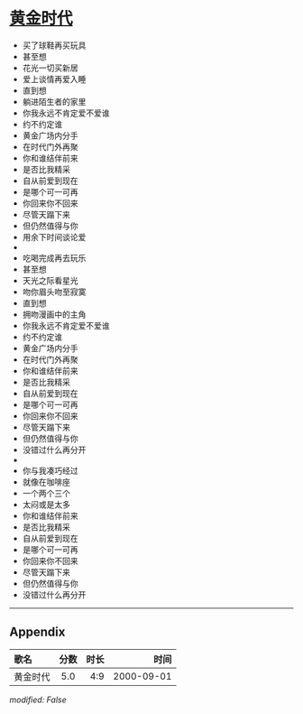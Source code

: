 # [黄金时代](https://music.163.com/song?id=25870073)

* 买了球鞋再买玩具
* 甚至想
* 花光一切买新居
* 爱上谈情再爱入睡
* 直到想
* 躺进陌生者的家里
* 你我永远不肯定爱不爱谁
* 约不约定谁
* 黄金广场内分手
* 在时代门外再聚
* 你和谁结伴前来
* 是否比我精采
* 自从前爱到现在
* 是哪个可一可再
* 你回来你不回来
* 尽管天蹋下来
* 但仍然值得与你
* 用余下时间谈论爱
* 
* 吃喝完成再去玩乐
* 甚至想
* 天光之际看星光
* 吻你眉头吻至寂寞
* 直到想
* 拥吻漫画中的主角
* 你我永远不肯定爱不爱谁
* 约不约定谁
* 黄金广场内分手
* 在时代门外再聚
* 你和谁结伴前来
* 是否比我精采
* 自从前爱到现在
* 是哪个可一可再
* 你回来你不回来
* 尽管天蹋下来
* 但仍然值得与你
* 没错过什么再分开
* 
* 你与我凑巧经过
* 就像在咖啡座
* 一个两个三个
* 太闷或是太多
* 你和谁结伴前来
* 是否比我精采
* 自从前爱到现在
* 是哪个可一可再
* 你回来你不回来
* 尽管天蹋下来
* 但仍然值得与你
* 没错过什么再分开


---

## Appendix

|歌名|分数|时长|时间|
|:---|:---:|---:|---:|
|黄金时代|5.0|4:9|2000-09-01

*modified: False*